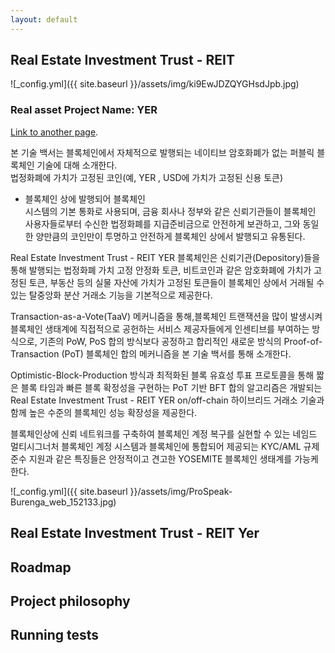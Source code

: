 ```yaml
---
layout: default
---
```


## Real Estate Investment Trust - REIT
![_config.yml]({{ site.baseurl }}/assets/img/ki9EwJDZQYGHsdJpb.jpg)    
### Real asset Project Name: YER

[Link to another page](./another-page.html).

본 기술 백서는 블록체인에서 자체적으로 발행되는 네이티브 암호화폐가 없는 퍼블릭 블록체인 기술에 대해 소개한다.    
법정화폐에 가치가 고정된 코인(예, YER , USD에 가치가 고정된 신용 토큰)

 - 블록체인 상에 발행되어 블록체인  
시스템의 기본 통화로 사용되며, 금융 회사나 정부와 같은 신뢰기관들이 블록체인 사용자들로부터 수신한 법정화폐를
지급준비금으로 안전하게 보관하고, 그와 동일한 양만큼의 코인만이 투명하고 안전하게 블록체인 상에서 발행되고
유통된다. 

Real Estate Investment Trust - REIT YER 블록체인은 신뢰기관(Depository)들을 통해 발행되는 법정화폐 가치 고정 안정화 토큰,
비트코인과 같은 암호화폐에 가치가 고정된 토큰, 부동산 등의 실물 자산에 가치가 고정된 토큰들이 블록체인 상에서
거래될 수 있는 탈중앙화 분산 거래소 기능을 기본적으로 제공한다. 

Transaction-as-a-Vote(TaaV) 메커니즘을 통해,블록체인 트랜잭션을 많이 발생시켜 블록체인 생태계에 직접적으로 공헌하는 서비스 제공자들에게 인센티브를
부여하는 방식으로, 기존의 PoW, PoS 합의 방식보다 공정하고 합리적인 새로운 방식의 Proof-of-Transaction (PoT)
블록체인 합의 메커니즘을 본 기술 백서를 통해 소개한다.  
   
Optimistic-Block-Production 방식과 최적화된 블록 유효성 투표 프로토콜을 통해 짧은 블록 타임과 빠른 블록 확정성을 구현하는 PoT 기반 BFT 합의 
알고리즘은  개발되는 Real Estate Investment Trust - REIT YER on/off-chain 하이브리드 거래소 기술과 함께 높은 수준의 블록체인 성능 확장성을 제공한다. 

블록체인상에 신뢰 네트워크를 구축하여 블록체인 계정 복구를 실현할 수 있는 네임드 멀티시그너처 블록체인 계정 시스템과
블록체인에 통합되어 제공되는 KYC/AML 규제준수 지원과 같은 특징들은 안정적이고 견고한 YOSEMITE 블록체인
생태계를 가능케 한다.  

![_config.yml]({{ site.baseurl }}/assets/img/ProSpeak-Burenga_web_152133.jpg) 

## Real Estate Investment Trust - REIT Yer
### 
## Roadmap



## Project philosophy


## Running tests

